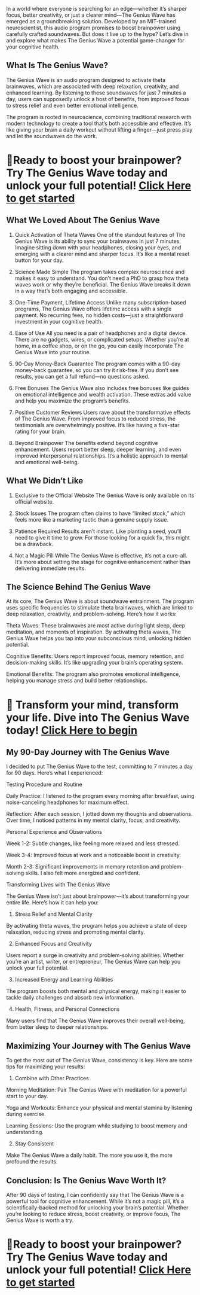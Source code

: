 In a world where everyone is searching for an edge—whether it’s sharper focus, better creativity, or just a clearer mind—The Genius Wave has emerged as a groundbreaking solution. Developed by an MIT-trained neuroscientist, this audio program promises to boost brainpower using carefully crafted soundwaves. But does it live up to the hype? Let’s dive in and explore what makes The Genius Wave a potential game-changer for your cognitive health.

## What Is The Genius Wave?

The Genius Wave is an audio program designed to activate theta brainwaves, which are associated with deep relaxation, creativity, and enhanced learning. By listening to these soundwaves for just 7 minutes a day, users can supposedly unlock a host of benefits, from improved focus to stress relief and even better emotional intelligence.

The program is rooted in neuroscience, combining traditional research with modern technology to create a tool that’s both accessible and effective. It’s like giving your brain a daily workout without lifting a finger—just press play and let the soundwaves do the work.

# 🚀Ready to boost your brainpower? Try The Genius Wave today and unlock your full potential! [Click Here to get started](https://getsmartdeals.shop/Go-The-Genius-Wave)

## What We Loved About The Genius Wave

1. Quick Activation of Theta Waves
One of the standout features of The Genius Wave is its ability to sync your brainwaves in just 7 minutes. Imagine sitting down with your headphones, closing your eyes, and emerging with a clearer mind and sharper focus. It’s like a mental reset button for your day.

2. Science Made Simple
The program takes complex neuroscience and makes it easy to understand. You don’t need a PhD to grasp how theta waves work or why they’re beneficial. The Genius Wave breaks it down in a way that’s both engaging and accessible.

3. One-Time Payment, Lifetime Access
Unlike many subscription-based programs, The Genius Wave offers lifetime access with a single payment. No recurring fees, no hidden costs—just a straightforward investment in your cognitive health.

4. Ease of Use
All you need is a pair of headphones and a digital device. There are no gadgets, wires, or complicated setups. Whether you’re at home, in a coffee shop, or on the go, you can easily incorporate The Genius Wave into your routine.

5. 90-Day Money-Back Guarantee
The program comes with a 90-day money-back guarantee, so you can try it risk-free. If you don’t see results, you can get a full refund—no questions asked.

6. Free Bonuses
The Genius Wave also includes free bonuses like guides on emotional intelligence and wealth activation. These extras add value and help you maximize the program’s benefits.

7. Positive Customer Reviews
Users rave about the transformative effects of The Genius Wave. From improved focus to reduced stress, the testimonials are overwhelmingly positive. It’s like having a five-star rating for your brain.

8. Beyond Brainpower
The benefits extend beyond cognitive enhancement. Users report better sleep, deeper learning, and even improved interpersonal relationships. It’s a holistic approach to mental and emotional well-being.

## What We Didn’t Like

1. Exclusive to the Official Website
The Genius Wave is only available on its official website.

2. Stock Issues
The program often claims to have “limited stock,” which feels more like a marketing tactic than a genuine supply issue.

3. Patience Required
Results aren’t instant. Like planting a seed, you’ll need to give it time to grow. For those looking for a quick fix, this might be a drawback.

4. Not a Magic Pill
While The Genius Wave is effective, it’s not a cure-all. It’s more about setting the stage for cognitive enhancement rather than delivering immediate results.

## The Science Behind The Genius Wave

At its core, The Genius Wave is about soundwave entrainment. The program uses specific frequencies to stimulate theta brainwaves, which are linked to deep relaxation, creativity, and problem-solving. Here’s how it works:

Theta Waves: These brainwaves are most active during light sleep, deep meditation, and moments of inspiration. By activating theta waves, The Genius Wave helps you tap into your subconscious mind, unlocking hidden potential.

Cognitive Benefits: Users report improved focus, memory retention, and decision-making skills. It’s like upgrading your brain’s operating system.

Emotional Benefits: The program also promotes emotional intelligence, helping you manage stress and build better relationships.

# 🌟 Transform your mind, transform your life. Dive into The Genius Wave today! [Click Here to begin](https://getsmartdeals.shop/Go-The-Genius-Wave)

## My 90-Day Journey with The Genius Wave

I decided to put The Genius Wave to the test, committing to 7 minutes a day for 90 days. Here’s what I experienced:

Testing Procedure and Routine

Daily Practice: I listened to the program every morning after breakfast, using noise-canceling headphones for maximum effect.

Reflection: After each session, I jotted down my thoughts and observations. Over time, I noticed patterns in my mental clarity, focus, and creativity.

Personal Experience and Observations

Week 1-2: Subtle changes, like feeling more relaxed and less stressed.

Week 3-4: Improved focus at work and a noticeable boost in creativity.

Month 2-3: Significant improvements in memory retention and problem-solving skills. I also felt more energized and confident.

Transforming Lives with The Genius Wave

The Genius Wave isn’t just about brainpower—it’s about transforming your entire life. Here’s how it can help you:

1. Stress Relief and Mental Clarity

By activating theta waves, the program helps you achieve a state of deep relaxation, reducing stress and promoting mental clarity.

2. Enhanced Focus and Creativity

Users report a surge in creativity and problem-solving abilities. Whether you’re an artist, writer, or entrepreneur, The Genius Wave can help you unlock your full potential.

3. Increased Energy and Learning Abilities

The program boosts both mental and physical energy, making it easier to tackle daily challenges and absorb new information.

4. Health, Fitness, and Personal Connections

Many users find that The Genius Wave improves their overall well-being, from better sleep to deeper relationships.

## Maximizing Your Journey with The Genius Wave

To get the most out of The Genius Wave, consistency is key. Here are some tips for maximizing your results:

1. Combine with Other Practices

Morning Meditation: Pair The Genius Wave with meditation for a powerful start to your day.

Yoga and Workouts: Enhance your physical and mental stamina by listening during exercise.

Learning Sessions: Use the program while studying to boost memory and understanding.

2. Stay Consistent

Make The Genius Wave a daily habit. The more you use it, the more profound the results.

## Conclusion: Is The Genius Wave Worth It?

After 90 days of testing, I can confidently say that The Genius Wave is a powerful tool for cognitive enhancement. While it’s not a magic pill, it’s a scientifically-backed method for unlocking your brain’s potential. Whether you’re looking to reduce stress, boost creativity, or improve focus, The Genius Wave is worth a try.

# 🚀Ready to boost your brainpower? Try The Genius Wave today and unlock your full potential! [Click Here to get started](https://getsmartdeals.shop/Go-The-Genius-Wave)
